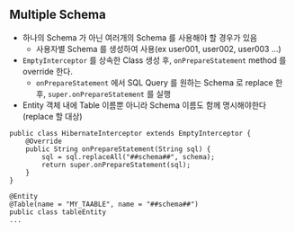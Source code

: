 ## Multiple Schema
 - 하나의 Schema 가 아닌 여러개의 Schema 를 사용해야 할 경우가 있음
   - 사용자별 Schema 를 생성하여 사용(ex user001, user002, user003 ...)
 - `EmptyInterceptor` 를 상속한 Class 생성 후, `onPrepareStatement` method 를 override 한다.
   - `onPrepareStatement` 에서 SQL Query 를 원하는 Schema 로 replace 한 후, `super.onPrepareStatement` 를 실행
 - Entity 객체 내에 Table 이름뿐 아니라 Schema 이름도 함께 명시해야한다(replace 할 대상)
```
public class HibernateInterceptor extends EmptyInterceptor {
    @Override
    public String onPrepareStatement(String sql) {
        sql = sql.replaceAll("##schema##", schema);
        return super.onPrepareStatement(sql);
    }
}
```
```
@Entity
@Table(name = "MY_TAABLE", name = "##schema##")
public class tableEntity
...
```